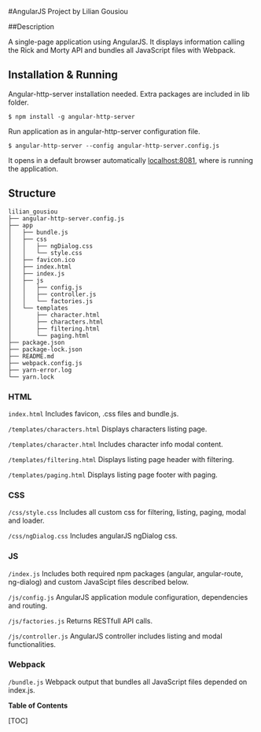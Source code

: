 #AngularJS Project by Lilian Gousiou

##Description

A single-page application using AngularJS. It displays information calling the Rick and Morty API and bundles all JavaScript files with Webpack.

## Installation & Running

Angular-http-server installation needed. Extra packages are included in lib folder.

`$ npm install -g angular-http-server`

Run application as in angular-http-server configuration file.

`$ angular-http-server --config angular-http-server.config.js`

It opens in a default browser automatically [localhost:8081](http://localhost:8081/), where is running the application.

## Structure
```
lilian_gousiou
├── angular-http-server.config.js
├── app
│   ├── bundle.js
│   ├── css
│   │   ├── ngDialog.css
│   │   └── style.css
│   ├── favicon.ico
│   ├── index.html
│   ├── index.js
│   ├── js
│   │   ├── config.js
│   │   ├── controller.js
│   │   └── factories.js
│   └── templates
│       ├── character.html
│       ├── characters.html
│       ├── filtering.html
│       └── paging.html
├── package.json
├── package-lock.json
├── README.md
├── webpack.config.js
├── yarn-error.log
└── yarn.lock
```

### HTML

`index.html`
Includes favicon, .css files and bundle.js.

`/templates/characters.html`
Displays characters listing page.

`/templates/character.html`
Includes character info modal content.

`/templates/filtering.html`
Displays listing page header with filtering.

`/templates/paging.html`
Displays listing page footer with paging.

### CSS

`/css/style.css`
Includes all custom css for filtering, listing, paging, modal and loader.

`/css/ngDialog.css`
Includes angularJS ngDialog css.

### JS

`/index.js`
Includes both required npm packages (angular, angular-route, ng-dialog) and custom JavaScipt files described below.

`/js/config.js`
AngularJS application module configuration, dependencies and routing.

`/js/factories.js`
Returns RESTfull API calls.

`/js/controller.js`
AngularJS controller includes listing and modal functionalities.

### Webpack

`/bundle.js`
Webpack output that bundles all JavaScript files  depended on index.js.


**Table of Contents**

[TOC]
